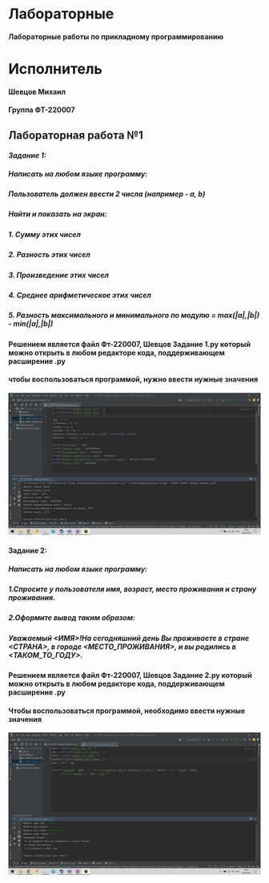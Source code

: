 # **Лабораторные**
#### Лабораторные работы по прикладному программированию

# **Исполнитель**
#### Шевцов Михаил
#### Группа ФТ-220007

## **Лабораторная работа №1**
#### *Задание 1:*

##### Написать на любом языке программу: 

##### Пользователь должен ввести 2 числа (например - a, b)
##### Найти и показать на экран:
##### 1. Сумму этих чисел
##### 2. Разность этих чисел
##### 3. Произведение этих чисел
##### 4. Среднее арифметическое этих чисел
##### 5. Разность максимального и минимального по модулю = max(|a|,|b|) - min(|a|,|b|)  

#### Решением является файл Фт-220007, Шевцов Задание 1.py который можно открыть в любом редакторе кода, поддерживающем расширение .py
#### чтобы воспользоваться программой, нужно ввести нужные значения

![Иллюстрация к проекту](RSVy4i39IB4.jpg)

#### Задание 2:
##### Написать на любом языке программу:
##### 1.Спросите у пользователя имя, возраст, место проживания и страну проживания.
##### 2.Оформите вывод таким образом:
##### Уважаемый <ИМЯ>!На сегодняшний день Вы проживаете в стране <СТРАНА>, в городе <МЕСТО_ПРОЖИВАНИЯ>, и вы родились в <ТАКОМ_ТО_ГОДУ>.

#### Решением является файл Фт-220007, Шевцов Задание 2.py который можно открыть в любом редакторе кода, поддерживающем расширение .py
#### Чтобы воспользоваться программой, необходимо ввести нужные значения 

![Иллюстрация к проекту](2222222.jpg)




